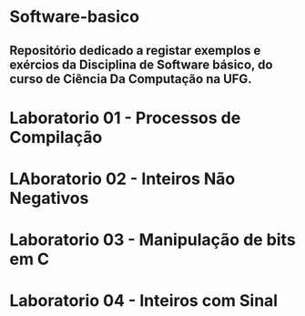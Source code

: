 # Software-basico

## Repositório dedicado a registar exemplos e exércios da Disciplina de Software básico, do curso de Ciência Da Computação na UFG. 


# Laboratorio 01 - Processos de Compilação
# LAboratorio 02 - Inteiros Não Negativos
# Laboratorio 03 - Manipulação de bits em C 
# Laboratorio 04 - Inteiros com Sinal
